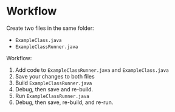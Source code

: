 # Workflow

Create two files in the same folder:
* `ExampleClass.java`
* `ExampleClassRunner.java`

Workflow:
1. Add code to `ExampleClassRunner.java` and `ExampleClass.java`
2. Save your changes to both files
3. Build `ExampleClassRunner.java`
4. Debug, then save and re-build.
5. Run `ExampleClassRunner.java`
6. Debug, then save, re-build, and re-run.